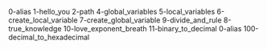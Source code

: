 0-alias
1-hello_you
2-path
4-global_variables 
5-local_variables
6-create_local_variable
7-create_global_variable
9-divide_and_rule
8-true_knowledge
10-love_exponent_breath
11-binary_to_decimal
0-alias
100-decimal_to_hexadecimal
